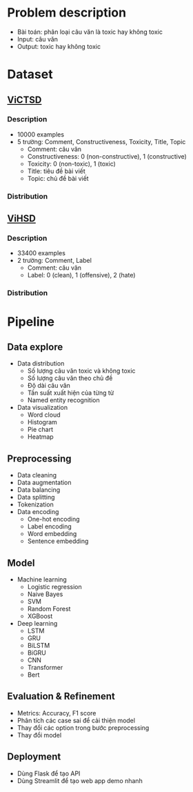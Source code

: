 # Problem description
- Bài toán: phân loại câu văn là toxic hay không toxic
- Input: câu văn
- Output: toxic hay không toxic
# Dataset
## [ViCTSD](https://github.com/tarudesu/ViCTSD)
### Description 
- 10000 examples
- 5 trường: Comment, Constructiveness, Toxicity, Title, Topic
    + Comment: câu văn
    + Constructiveness: 0 (non-constructive), 1 (constructive)
    + Toxicity: 0 (non-toxic), 1 (toxic)
    + Title: tiêu đề bài viết
    + Topic: chủ đề bài viết
### Distribution
## [ViHSD](https://github.com/sonlam1102/vihsd)
### Description
- 33400 examples
- 2 trường: Comment, Label
    + Comment: câu văn
    + Label: 0 (clean), 1 (offensive), 2 (hate)
### Distribution    
# Pipeline
## Data explore
- Data distribution
    + Số lượng câu văn toxic và không toxic
    + Số lượng câu văn theo chủ đề
    + Độ dài câu văn
    + Tần suất xuất hiện của từng từ
    + Named entity recognition
- Data visualization
    + Word cloud
    + Histogram
    + Pie chart
    + Heatmap
## Preprocessing
- Data cleaning
- Data augmentation
- Data balancing
- Data splitting
- Tokenization
- Data encoding
    + One-hot encoding
    + Label encoding
    + Word embedding
    + Sentence embedding
## Model
- Machine learning
    + Logistic regression
    + Naive Bayes
    + SVM
    + Random Forest
    + XGBoost
- Deep learning
    + LSTM
    + GRU
    + BiLSTM
    + BiGRU
    + CNN
    + Transformer
    + Bert
## Evaluation & Refinement
- Metrics: Accuracy, F1 score
- Phân tích các case sai để cải thiện model
- Thay đổi các option trong bước preprocessing
- Thay đổi model
## Deployment
- Dùng Flask để tạo API
- Dùng Streamlit để tạo web app demo nhanh
